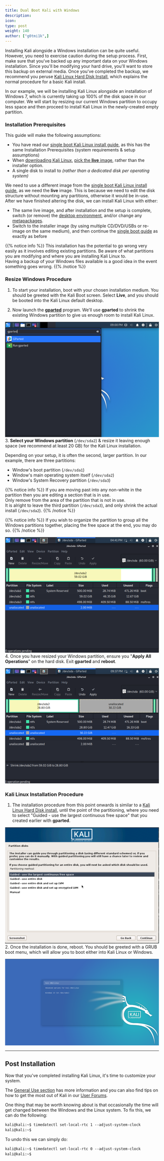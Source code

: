 ```yaml
---
title: Dual Boot Kali with Windows
description:
icon:
type: post
weight: 140
author: ["g0tmi1k",]
---
```


Installing Kali alongside a Windows installation can be quite useful. However, you need to exercise caution during the setup process. First, make sure that you've backed up any important data on your Windows installation. Since you'll be modifying your hard drive, you'll want to store this backup on external media. Once you've completed the backup, we recommend you peruse [Kali Linux Hard Disk Install](/docs/installation/kali-linux-hard-disk-install/), which explains the normal procedure for a basic Kali install.

In our example, we will be installing Kali Linux alongside an installation of Windows 7, which is currently taking up 100% of the disk space in our computer. We will start by resizing our current Windows partition to occupy less space and then proceed to install Kali Linux in the newly-created empty partition.

### Installation Prerequisites

This guide will make the following assumptions:

- You have read our [single boot Kali Linux install guide](/docs/installation/kali-linux-hard-disk-install/), as this has the same Installation Prerequisites (system requirements & setup assumptions)
- When [downloading Kali Linux](/docs/introduction/download-official-kali-linux-images/), [pick the **live** image](/docs/introduction/what-image-to-download/#which-image-to-choose), rather than the installer option.
- A single disk to install to _(rather than a dedicated disk per operating system)_

We need to use a different image from the [single boot Kali Linux install guide](/docs/installation/kali-linux-hard-disk-install/), as we need the **live** image. This is because we need to edit the disk structure without mounting any partitions, otherwise it would be in-use. After we have finished altering the disk, we can install Kali Linux with either:
- The same live image, and after installation and the setup is complete, switch (or remove) the [desktop environment](/docs/general-use/switching-desktop-environments/), and/or change any [metapackages](/docs/general-use/metapackages/).
- Switch to the installer image (by using multiple CD/DVD/USBs or re-image on the same medium), and then continue the [single boot guide](/docs/installation/kali-linux-hard-disk-install/) as exactly as before

{{% notice info %}}
This installation has the potential to go wrong very easily as it involves editing existing partitions. Be aware of what partitions you are modifying and where you are installing Kali Linux to.<br />
Having a backup of your Windows files available is a good idea in the event something goes wrong.
{{% /notice %}}

### Resize Windows Procedure

1. To start your installation, boot with your chosen installation medium. You should be greeted with the Kali Boot screen. Select **Live**, and you should be booted into the Kali Linux default desktop.

2. Now launch the **[gparted](https://packages.debian.org/testing/gparted)** program. We'll use **gparted** to shrink the existing Windows partition to give us enough room to install Kali Linux.

![dual-boot-kali-01](dual-boot-kali-1.png)
3. **Select your Windows partition** (`/dev/sda2`) & resize it leaving enough space (we recommend at least 20 GB) for the Kali Linux installation.

Depending on your setup, it is often the second, larger partition. In our example, there are three partitions:

- Window's boot partition (`/dev/sda1`)
- Window's main operating system itself (`/dev/sda2`)
- Window's System Recovery partition (`/dev/sda3`)

{{% notice info %}}
If you are moving past into any non-white in the partition then you are editing a section that is in use.<br />
Only remove from the area of the partition that is not in use.<br />
It is alright to leave the third partition (`/dev/sda3`), and only shrink the actual install (`/dev/sda2`).
{{% /notice %}}

{{% notice info %}}
If you wish to organize the partition to group all the Windows partitions together, placing the free space at the end, you may do so.
{{% /notice %}}

![before-resize](dual-boot-kali-3.png)
4. Once you have resized your Windows partition, ensure you "**Apply All Operations**" on the hard disk. Exit **gparted** and **reboot**.

![after-resize](dual-boot-kali-5.png)

### Kali Linux Installation Procedure

1. The installation procedure from this point onwards is similar to a [Kali Linux Hard Disk install](/docs/installation/kali-linux-hard-disk-install/), until the point of the partitioning, where you need to select "Guided - use the largest continuous free space" that you created earlier with **gparted**.

![dual-boot-kali-09](dual-boot-kali-09.png)
2. Once the installation is done, reboot. You should be greeted with a GRUB boot menu, which will allow you to boot either into Kali Linux or Windows.

![dual-boot-kali-11](dual-boot-kali-11.png)

- - -

## Post Installation

Now that you've completed installing Kali Linux, it's time to customize your system.

The [General Use section](/docs/general-use/) has more information and you can also find tips on how to get the most out of Kali in our [User Forums](https://forums.kali.org/).

One thing that may be worth knowing about is that occasionally the time will get changed between the Windows and the Linux system. To fix this, we can do the following:

```markdown
kali@kali:~$ timedatectl set-local-rtc 1 --adjust-system-clock
kali@kali:~$
```

To undo this we can simply do:

```markdown
kali@kali:~$ timedatectl set-local-rtc 0 --adjust-system-clock
kali@kali:~$
```
